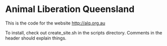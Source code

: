 Animal Liberation Queensland
============================

This is the code for the website http://alq.org.au

To install, check out create_site.sh in the scripts directory.  Comments in the header should explain things.
